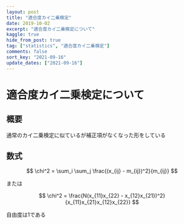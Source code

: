 ```yaml
---
layout: post
title: "適合度カイ二乗検定"
date: 2019-10-02
excerpt: "適合度カイ二乗検定について"
kaggle: true
hide_from_post: true
tag: ["statistics", "適合度カイ二乗検定"]
comments: false
sort_key: "2021-09-16"
update_dates: ["2021-09-16"]
---
```


# 適合度カイ二乗検定について

## 概要
通常のカイ二乗検定に似ているが補正項がなくなった形をしている

## 数式

$$
\chi^2 = \sum_i \sum_j \frac{(x_{ij} - m_{ij})^2}{m_{ij}}
$$

または

$$
\chi^2 = \frac{N(x_{11}x_{22} - x_{12}x_{21})^2}{x_{11}x_{21}x_{12}x_{22}}
$$

自由度は1である

